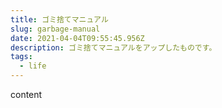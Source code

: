 ```yaml
---
title: ゴミ捨てマニュアル
slug: garbage-manual
date: 2021-04-04T09:55:45.956Z
description: ゴミ捨てマニュアルをアップしたものです。
tags:
  - life
---
```

content